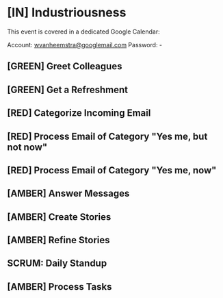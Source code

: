 # [IN] Industriousness

This event is covered in a dedicated Google Calendar: 

Account: wvanheemstra@googlemail.com
Password: -

## [GREEN] Greet Colleagues

## [GREEN] Get a Refreshment

## [RED] Categorize Incoming Email

## [RED] Process Email of Category "Yes me, but not now"

## [RED] Process Email of Category "Yes me, now"

## [AMBER] Answer Messages

## [AMBER] Create Stories

## [AMBER] Refine Stories

## SCRUM: Daily Standup

## [AMBER] Process Tasks
